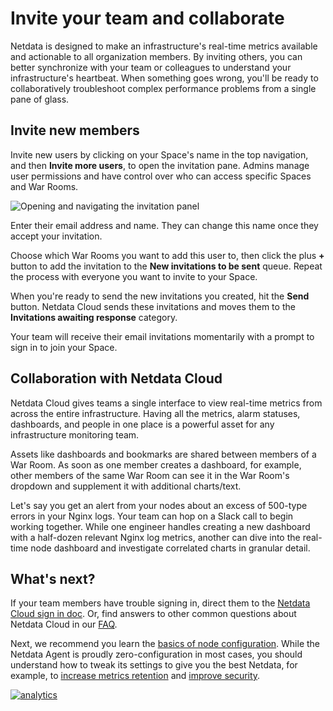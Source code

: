 <!--
title: "Invite your team and collaborate"
description: "Invite your SRE, DevOPs, or ITOps teams to Netdata Cloud to give everyone insights into your infrastructure from a single pane of glass."
custom_edit_url: https://github.com/netdata/netdata/edit/master/docs/configure/invite-collaborate.md
-->

# Invite your team and collaborate

Netdata is designed to make an infrastructure's real-time metrics available and actionable to all organization members.
By inviting others, you can better synchronize with your team or colleagues to understand your infrastructure's
heartbeat. When something goes wrong, you'll be ready to collaboratively troubleshoot complex performance problems from
a single pane of glass.

## Invite new members

Invite new users by clicking on your Space's name in the top navigation, and then **Invite more users**, to open the
invitation pane. Admins manage user permissions and have control over who can access specific Spaces and War Rooms.

![Opening and navigating the invitation
panel](https://user-images.githubusercontent.com/1153921/92025596-a618e680-ed14-11ea-9c1f-a61fdcb8aa4e.png)

Enter their email address and name. They can change this name once they accept your invitation.

Choose which War Rooms you want to add this user to, then click the plus **+** button to add the invitation to the
**New invitations to be sent** queue. Repeat the process with everyone you want to invite to your Space.

When you're ready to send the new invitations you created, hit the **Send** button. Netdata Cloud sends these
invitations and moves them to the **Invitations awaiting response** category.

Your team will receive their email invitations momentarily with a prompt to sign in to join your Space.

## Collaboration with Netdata Cloud

Netdata Cloud gives teams a single interface to view real-time metrics from across the entire infrastructure. Having all
the metrics, alarm statuses, dashboards, and people in one place is a powerful asset for any infrastructure monitoring
team.

Assets like dashboards and bookmarks are shared between members of a War Room. As soon as one member creates a
dashboard, for example, other members of the same War Room can see it in the War Room's dropdown and supplement it with
additional charts/text.

Let's say you get an alert from your nodes about an excess of 500-type errors in your Nginx logs. Your team can hop on a
Slack call to begin working together. While one engineer handles creating a new dashboard with a half-dozen relevant
Nginx log metrics, another can dive into the real-time node dashboard and investigate correlated charts in granular
detail.

## What's next?

If your team members have trouble signing in, direct them to the [Netdata Cloud sign in
doc](https://learn.netdata.cloud/docs/cloud/manage/sign-in). Or, find answers to other common questions about Netdata
Cloud in our [FAQ](https://learn.netdata.cloud/docs/cloud/faq-glossary).

Next, we recommend you learn the [basics of node configuration](/docs/configure/nodes.md). While the Netdata Agent is
proudly zero-configuration in most cases, you should understand how to tweak its settings to give you the best Netdata,
for example, to [increase metrics retention](/docs/store/change-metrics-storage.md) and [improve
security](/docs/configure/secure-nodes.md).

[![analytics](https://www.google-analytics.com/collect?v=1&aip=1&t=pageview&_s=1&ds=github&dr=https%3A%2F%2Fgithub.com%2Fnetdata%2Fnetdata&dl=https%3A%2F%2Fmy-netdata.io%2Fgithub%2Fdocs%2Fconfigure%2Finvite-collaborate&_u=MAC~&cid=5792dfd7-8dc4-476b-af31-da2fdb9f93d2&tid=UA-64295674-3)](<>)
